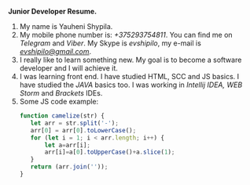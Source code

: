 **Junior Developer Resume.**


1. My name is Yauheni Shypila.
2. My mobile phone number is: *+375293754811*. You can find me on *Telegram* and *Viber*. My Skype is *evshipilo*, my e-mail is *evshipilo@gmail.com*.
3. I really like to learn something new. My goal is to become a software developer and I will achieve it.
4. I was learning front end. I have studied HTML, SCC and JS basics. I have studied  the *JAVA* basics too. I was working in *Intellij IDEA, WEB Storm* and *Brackets* IDEs. 
5. Some JS code example:
    ```javascript
   function camelize(str) {
       let arr = str.split('-');
       arr[0] = arr[0].toLowerCase();
       for (let i = 1; i < arr.length; i++) {
           let a=arr[i];
           arr[i]=a[0].toUpperCase()+a.slice(1);
       }
       return (arr.join(''));
   }
   
   ```